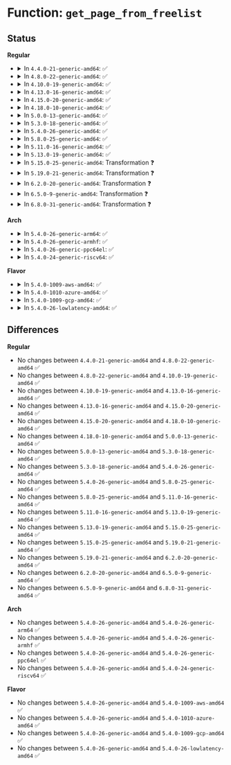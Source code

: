# Function: <code>get_page_from_freelist</code>

## Status
<b>Regular</b>
<ul>
<li>
<details>
<summary>In <code>4.4.0-21-generic-amd64</code>: ✅</summary>

```c
struct page * get_page_from_freelist(gfp_t gfp_mask, unsigned int order, int alloc_flags, const struct alloc_context * ac)
```

```json
{
  "name": "get_page_from_freelist",
  "collision_type": "Unique Static",
  "inline_type": "No",
  "funcs": [
    {
      "addr": 18446744071580507264,
      "name": "get_page_from_freelist",
      "external": false,
      "loc": "mm/page_alloc.c:2480",
      "file": "mm/page_alloc.c",
      "inline": "seen, unknown",
      "caller_inline": [],
      "caller_func": [
        "mm/page_alloc.c:__alloc_pages_nodemask",
        "mm/page_alloc.c:__alloc_pages_nodemask",
        "mm/page_alloc.c:__alloc_pages_nodemask",
        "mm/page_alloc.c:__alloc_pages_nodemask",
        "mm/page_alloc.c:__alloc_pages_nodemask",
        "mm/page_alloc.c:__alloc_pages_nodemask"
      ]
    }
  ],
  "symbols": [
    {
      "addr": 18446744071580507264,
      "name": "get_page_from_freelist",
      "section": ".text",
      "bind": "STB_LOCAL",
      "size": 2636
    }
  ]
}
```
</details>
</li>
<li>
<details>
<summary>In <code>4.8.0-22-generic-amd64</code>: ✅</summary>

```c
struct page * get_page_from_freelist(gfp_t gfp_mask, unsigned int order, int alloc_flags, const struct alloc_context * ac)
```

```json
{
  "name": "get_page_from_freelist",
  "collision_type": "Unique Static",
  "inline_type": "No",
  "funcs": [
    {
      "addr": 18446744071580587664,
      "name": "get_page_from_freelist",
      "external": false,
      "loc": "mm/page_alloc.c:2844",
      "file": "mm/page_alloc.c",
      "inline": "seen, unknown",
      "caller_inline": [],
      "caller_func": [
        "mm/page_alloc.c:__alloc_pages_nodemask",
        "mm/page_alloc.c:__alloc_pages_slowpath",
        "mm/page_alloc.c:__alloc_pages_slowpath",
        "mm/page_alloc.c:__alloc_pages_slowpath",
        "mm/page_alloc.c:__alloc_pages_slowpath",
        "mm/page_alloc.c:__alloc_pages_slowpath",
        "mm/page_alloc.c:__alloc_pages_slowpath"
      ]
    }
  ],
  "symbols": [
    {
      "addr": 18446744071580587664,
      "name": "get_page_from_freelist",
      "section": ".text",
      "bind": "STB_LOCAL",
      "size": 2893
    }
  ]
}
```
</details>
</li>
<li>
<details>
<summary>In <code>4.10.0-19-generic-amd64</code>: ✅</summary>

```c
struct page * get_page_from_freelist(gfp_t gfp_mask, unsigned int order, int alloc_flags, const struct alloc_context * ac)
```

```json
{
  "name": "get_page_from_freelist",
  "collision_type": "Unique Static",
  "inline_type": "No",
  "funcs": [
    {
      "addr": 18446744071580654576,
      "name": "get_page_from_freelist",
      "external": false,
      "loc": "mm/page_alloc.c:2895",
      "file": "mm/page_alloc.c",
      "inline": "seen, unknown",
      "caller_inline": [],
      "caller_func": [
        "mm/page_alloc.c:__alloc_pages_nodemask",
        "mm/page_alloc.c:__alloc_pages_slowpath",
        "mm/page_alloc.c:__alloc_pages_slowpath",
        "mm/page_alloc.c:__alloc_pages_slowpath",
        "mm/page_alloc.c:__alloc_pages_slowpath",
        "mm/page_alloc.c:__alloc_pages_slowpath",
        "mm/page_alloc.c:__alloc_pages_slowpath"
      ]
    }
  ],
  "symbols": [
    {
      "addr": 18446744071580654576,
      "name": "get_page_from_freelist",
      "section": ".text",
      "bind": "STB_LOCAL",
      "size": 2840
    }
  ]
}
```
</details>
</li>
<li>
<details>
<summary>In <code>4.13.0-16-generic-amd64</code>: ✅</summary>

```c
struct page * get_page_from_freelist(gfp_t gfp_mask, unsigned int order, int alloc_flags, const struct alloc_context * ac)
```

```json
{
  "name": "get_page_from_freelist",
  "collision_type": "Unique Static",
  "inline_type": "No",
  "funcs": [
    {
      "addr": 18446744071580687392,
      "name": "get_page_from_freelist",
      "external": false,
      "loc": "mm/page_alloc.c:3078",
      "file": "mm/page_alloc.c",
      "inline": "seen, unknown",
      "caller_inline": [],
      "caller_func": [
        "mm/page_alloc.c:__alloc_pages_nodemask",
        "mm/page_alloc.c:__alloc_pages_slowpath",
        "mm/page_alloc.c:__alloc_pages_slowpath",
        "mm/page_alloc.c:__alloc_pages_slowpath",
        "mm/page_alloc.c:__alloc_pages_slowpath",
        "mm/page_alloc.c:__alloc_pages_slowpath",
        "mm/page_alloc.c:__alloc_pages_slowpath",
        "mm/page_alloc.c:__alloc_pages_slowpath",
        "mm/page_alloc.c:__alloc_pages_slowpath"
      ]
    }
  ],
  "symbols": [
    {
      "addr": 18446744071580687392,
      "name": "get_page_from_freelist",
      "section": ".text",
      "bind": "STB_LOCAL",
      "size": 2833
    }
  ]
}
```
</details>
</li>
<li>
<details>
<summary>In <code>4.15.0-20-generic-amd64</code>: ✅</summary>

```c
struct page * get_page_from_freelist(gfp_t gfp_mask, unsigned int order, int alloc_flags, const struct alloc_context * ac)
```

```json
{
  "name": "get_page_from_freelist",
  "collision_type": "Unique Static",
  "inline_type": "No",
  "funcs": [
    {
      "addr": 18446744071580770640,
      "name": "get_page_from_freelist",
      "external": false,
      "loc": "mm/page_alloc.c:3146",
      "file": "mm/page_alloc.c",
      "inline": "seen, unknown",
      "caller_inline": [],
      "caller_func": [
        "mm/page_alloc.c:__alloc_pages_nodemask",
        "mm/page_alloc.c:__alloc_pages_slowpath",
        "mm/page_alloc.c:__alloc_pages_slowpath",
        "mm/page_alloc.c:__alloc_pages_slowpath",
        "mm/page_alloc.c:__alloc_pages_slowpath",
        "mm/page_alloc.c:__alloc_pages_slowpath",
        "mm/page_alloc.c:__alloc_pages_slowpath",
        "mm/page_alloc.c:__alloc_pages_slowpath",
        "mm/page_alloc.c:__alloc_pages_slowpath"
      ]
    }
  ],
  "symbols": [
    {
      "addr": 18446744071580770640,
      "name": "get_page_from_freelist",
      "section": ".text",
      "bind": "STB_LOCAL",
      "size": 5119
    }
  ]
}
```
</details>
</li>
<li>
<details>
<summary>In <code>4.18.0-10-generic-amd64</code>: ✅</summary>

```c
struct page * get_page_from_freelist(gfp_t gfp_mask, unsigned int order, int alloc_flags, const struct alloc_context * ac)
```

```json
{
  "name": "get_page_from_freelist",
  "collision_type": "Unique Static",
  "inline_type": "No",
  "funcs": [
    {
      "addr": 18446744071580906880,
      "name": "get_page_from_freelist",
      "external": false,
      "loc": "mm/page_alloc.c:3250",
      "file": "mm/page_alloc.c",
      "inline": "seen, unknown",
      "caller_inline": [],
      "caller_func": [
        "mm/page_alloc.c:__alloc_pages_nodemask",
        "mm/page_alloc.c:__alloc_pages_slowpath",
        "mm/page_alloc.c:__alloc_pages_slowpath",
        "mm/page_alloc.c:__alloc_pages_slowpath",
        "mm/page_alloc.c:__alloc_pages_slowpath",
        "mm/page_alloc.c:__alloc_pages_slowpath",
        "mm/page_alloc.c:__alloc_pages_slowpath",
        "mm/page_alloc.c:__alloc_pages_slowpath",
        "mm/page_alloc.c:__alloc_pages_slowpath"
      ]
    }
  ],
  "symbols": [
    {
      "addr": 18446744071580906880,
      "name": "get_page_from_freelist",
      "section": ".text",
      "bind": "STB_LOCAL",
      "size": 4882
    }
  ]
}
```
</details>
</li>
<li>
<details>
<summary>In <code>5.0.0-13-generic-amd64</code>: ✅</summary>

```c
struct page * get_page_from_freelist(gfp_t gfp_mask, unsigned int order, int alloc_flags, const struct alloc_context * ac)
```

```json
{
  "name": "get_page_from_freelist",
  "collision_type": "Unique Static",
  "inline_type": "No",
  "funcs": [
    {
      "addr": 18446744071580981664,
      "name": "get_page_from_freelist",
      "external": false,
      "loc": "mm/page_alloc.c:3397",
      "file": "mm/page_alloc.c",
      "inline": "seen, unknown",
      "caller_inline": [],
      "caller_func": [
        "mm/page_alloc.c:__alloc_pages_nodemask",
        "mm/page_alloc.c:__alloc_pages_slowpath",
        "mm/page_alloc.c:__alloc_pages_slowpath",
        "mm/page_alloc.c:__alloc_pages_slowpath",
        "mm/page_alloc.c:__alloc_pages_slowpath",
        "mm/page_alloc.c:__alloc_pages_slowpath",
        "mm/page_alloc.c:__alloc_pages_slowpath",
        "mm/page_alloc.c:__alloc_pages_slowpath",
        "mm/page_alloc.c:__alloc_pages_slowpath"
      ]
    }
  ],
  "symbols": [
    {
      "addr": 18446744071580981664,
      "name": "get_page_from_freelist",
      "section": ".text",
      "bind": "STB_LOCAL",
      "size": 5179
    }
  ]
}
```
</details>
</li>
<li>
<details>
<summary>In <code>5.3.0-18-generic-amd64</code>: ✅</summary>

```c
struct page * get_page_from_freelist(gfp_t gfp_mask, unsigned int order, int alloc_flags, const struct alloc_context * ac)
```

```json
{
  "name": "get_page_from_freelist",
  "collision_type": "Unique Static",
  "inline_type": "No",
  "funcs": [
    {
      "addr": 18446744071581404320,
      "name": "get_page_from_freelist",
      "external": false,
      "loc": "mm/page_alloc.c:3565",
      "file": "mm/page_alloc.c",
      "inline": "seen, unknown",
      "caller_inline": [],
      "caller_func": [
        "mm/page_alloc.c:__alloc_pages_nodemask",
        "mm/page_alloc.c:__alloc_pages_slowpath",
        "mm/page_alloc.c:__alloc_pages_slowpath",
        "mm/page_alloc.c:__alloc_pages_slowpath",
        "mm/page_alloc.c:__alloc_pages_slowpath",
        "mm/page_alloc.c:__alloc_pages_slowpath",
        "mm/page_alloc.c:__alloc_pages_slowpath",
        "mm/page_alloc.c:__alloc_pages_slowpath",
        "mm/page_alloc.c:__alloc_pages_slowpath",
        "mm/page_alloc.c:__alloc_pages_direct_compact"
      ]
    }
  ],
  "symbols": [
    {
      "addr": 18446744071581404320,
      "name": "get_page_from_freelist",
      "section": ".text",
      "bind": "STB_LOCAL",
      "size": 910
    }
  ]
}
```
</details>
</li>
<li>
<details>
<summary>In <code>5.4.0-26-generic-amd64</code>: ✅</summary>

```c
struct page * get_page_from_freelist(gfp_t gfp_mask, unsigned int order, int alloc_flags, const struct alloc_context * ac)
```

```json
{
  "name": "get_page_from_freelist",
  "collision_type": "Unique Static",
  "inline_type": "No",
  "funcs": [
    {
      "addr": 18446744071581465312,
      "name": "get_page_from_freelist",
      "external": false,
      "loc": "mm/page_alloc.c:3556",
      "file": "mm/page_alloc.c",
      "inline": "seen, unknown",
      "caller_inline": [],
      "caller_func": [
        "mm/page_alloc.c:__alloc_pages_nodemask",
        "mm/page_alloc.c:__alloc_pages_slowpath",
        "mm/page_alloc.c:__alloc_pages_slowpath",
        "mm/page_alloc.c:__alloc_pages_slowpath",
        "mm/page_alloc.c:__alloc_pages_slowpath",
        "mm/page_alloc.c:__alloc_pages_slowpath",
        "mm/page_alloc.c:__alloc_pages_slowpath",
        "mm/page_alloc.c:__alloc_pages_slowpath",
        "mm/page_alloc.c:__alloc_pages_slowpath",
        "mm/page_alloc.c:__alloc_pages_direct_compact"
      ]
    }
  ],
  "symbols": [
    {
      "addr": 18446744071581465312,
      "name": "get_page_from_freelist",
      "section": ".text",
      "bind": "STB_LOCAL",
      "size": 908
    }
  ]
}
```
</details>
</li>
<li>
<details>
<summary>In <code>5.8.0-25-generic-amd64</code>: ✅</summary>

```c
struct page * get_page_from_freelist(gfp_t gfp_mask, unsigned int order, int alloc_flags, const struct alloc_context * ac)
```

```json
{
  "name": "get_page_from_freelist",
  "collision_type": "Unique Static",
  "inline_type": "No",
  "funcs": [
    {
      "addr": 18446744071581671824,
      "name": "get_page_from_freelist",
      "external": false,
      "loc": "mm/page_alloc.c:3671",
      "file": "mm/page_alloc.c",
      "inline": "seen, unknown",
      "caller_inline": [],
      "caller_func": [
        "mm/page_alloc.c:__alloc_pages_nodemask",
        "mm/page_alloc.c:__alloc_pages_direct_compact"
      ]
    }
  ],
  "symbols": [
    {
      "addr": 18446744071581671824,
      "name": "get_page_from_freelist",
      "section": ".text",
      "bind": "STB_LOCAL",
      "size": 694
    }
  ]
}
```
</details>
</li>
<li>
<details>
<summary>In <code>5.11.0-16-generic-amd64</code>: ✅</summary>

```c
struct page * get_page_from_freelist(gfp_t gfp_mask, unsigned int order, int alloc_flags, const struct alloc_context * ac)
```

```json
{
  "name": "get_page_from_freelist",
  "collision_type": "Unique Static",
  "inline_type": "No",
  "funcs": [
    {
      "addr": 18446744071581719392,
      "name": "get_page_from_freelist",
      "external": false,
      "loc": "mm/page_alloc.c:3821",
      "file": "mm/page_alloc.c",
      "inline": "seen, unknown",
      "caller_inline": [],
      "caller_func": [
        "mm/page_alloc.c:__alloc_pages_nodemask",
        "mm/page_alloc.c:__alloc_pages_direct_compact"
      ]
    }
  ],
  "symbols": [
    {
      "addr": 18446744071581719392,
      "name": "get_page_from_freelist",
      "section": ".text",
      "bind": "STB_LOCAL",
      "size": 969
    }
  ]
}
```
</details>
</li>
<li>
<details>
<summary>In <code>5.13.0-19-generic-amd64</code>: ✅</summary>

```c
struct page * get_page_from_freelist(gfp_t gfp_mask, unsigned int order, int alloc_flags, const struct alloc_context * ac)
```

```json
{
  "name": "get_page_from_freelist",
  "collision_type": "Unique Static",
  "inline_type": "No",
  "funcs": [
    {
      "addr": 18446744071581740448,
      "name": "get_page_from_freelist",
      "external": false,
      "loc": "mm/page_alloc.c:3868",
      "file": "mm/page_alloc.c",
      "inline": "seen, unknown",
      "caller_inline": [],
      "caller_func": [
        "mm/page_alloc.c:__alloc_pages",
        "mm/page_alloc.c:__alloc_pages_direct_compact"
      ]
    }
  ],
  "symbols": [
    {
      "addr": 18446744071581740448,
      "name": "get_page_from_freelist",
      "section": ".text",
      "bind": "STB_LOCAL",
      "size": 1201
    }
  ]
}
```
</details>
</li>
<li>
<details>
<summary>In <code>5.15.0-25-generic-amd64</code>: Transformation ❓</summary>

```c
struct page * get_page_from_freelist(gfp_t gfp_mask, unsigned int order, int alloc_flags, const struct alloc_context * ac)
```

```json
{
  "name": "get_page_from_freelist",
  "collision_type": "Unique Static",
  "inline_type": "No",
  "funcs": [
    {
      "addr": 0,
      "name": "get_page_from_freelist",
      "external": false,
      "loc": "mm/page_alloc.c:4039",
      "file": "mm/page_alloc.c",
      "inline": "seen, unknown",
      "caller_inline": [],
      "caller_func": [
        "mm/page_alloc.c:__alloc_pages",
        "mm/page_alloc.c:__alloc_pages_direct_compact"
      ]
    }
  ],
  "symbols": [
    {
      "addr": 18446744071582018160,
      "name": "get_page_from_freelist",
      "section": ".text",
      "bind": "STB_LOCAL",
      "size": 1297
    },
    {
      "addr": 18446744071592204523,
      "name": "get_page_from_freelist.cold",
      "section": ".text",
      "bind": "STB_LOCAL",
      "size": 139
    }
  ]
}
```
</details>
</li>
<li>
<details>
<summary>In <code>5.19.0-21-generic-amd64</code>: Transformation ❓</summary>

```c
struct page * get_page_from_freelist(gfp_t gfp_mask, unsigned int order, int alloc_flags, const struct alloc_context * ac)
```

```json
{
  "name": "get_page_from_freelist",
  "collision_type": "Unique Static",
  "inline_type": "No",
  "funcs": [
    {
      "addr": 0,
      "name": "get_page_from_freelist",
      "external": false,
      "loc": "mm/page_alloc.c:4081",
      "file": "mm/page_alloc.c",
      "inline": "seen, unknown",
      "caller_inline": [],
      "caller_func": [
        "mm/page_alloc.c:__alloc_pages",
        "mm/page_alloc.c:__alloc_pages_direct_compact",
        "mm/page_alloc.c:__alloc_pages_may_oom",
        "mm/page_alloc.c:__alloc_pages_may_oom",
        "mm/page_alloc.c:__alloc_pages_may_oom"
      ]
    }
  ],
  "symbols": [
    {
      "addr": 18446744071582444576,
      "name": "get_page_from_freelist",
      "section": ".text",
      "bind": "STB_LOCAL",
      "size": 1139
    },
    {
      "addr": 18446744071593981965,
      "name": "get_page_from_freelist.cold",
      "section": ".text",
      "bind": "STB_LOCAL",
      "size": 20
    }
  ]
}
```
</details>
</li>
<li>
<details>
<summary>In <code>6.2.0-20-generic-amd64</code>: Transformation ❓</summary>

```c
struct page * get_page_from_freelist(gfp_t gfp_mask, unsigned int order, int alloc_flags, const struct alloc_context * ac)
```

```json
{
  "name": "get_page_from_freelist",
  "collision_type": "Unique Static",
  "inline_type": "No",
  "funcs": [
    {
      "addr": 0,
      "name": "get_page_from_freelist",
      "external": false,
      "loc": "mm/page_alloc.c:4166",
      "file": "mm/page_alloc.c",
      "inline": "seen, unknown",
      "caller_inline": [],
      "caller_func": [
        "mm/page_alloc.c:__alloc_pages",
        "mm/page_alloc.c:__alloc_pages_direct_compact",
        "mm/page_alloc.c:__alloc_pages_may_oom",
        "mm/page_alloc.c:__alloc_pages_may_oom",
        "mm/page_alloc.c:__alloc_pages_may_oom"
      ]
    }
  ],
  "symbols": [
    {
      "addr": 18446744071582953808,
      "name": "get_page_from_freelist",
      "section": ".text",
      "bind": "STB_LOCAL",
      "size": 1194
    },
    {
      "addr": 18446744071596037559,
      "name": "get_page_from_freelist.cold",
      "section": ".text",
      "bind": "STB_LOCAL",
      "size": 20
    }
  ]
}
```
</details>
</li>
<li>
<details>
<summary>In <code>6.5.0-9-generic-amd64</code>: Transformation ❓</summary>

```c
struct page * get_page_from_freelist(gfp_t gfp_mask, unsigned int order, int alloc_flags, const struct alloc_context * ac)
```

```json
{
  "name": "get_page_from_freelist",
  "collision_type": "Unique Static",
  "inline_type": "No",
  "funcs": [
    {
      "addr": 0,
      "name": "get_page_from_freelist",
      "external": false,
      "loc": "mm/page_alloc.c:3099",
      "file": "mm/page_alloc.c",
      "inline": "seen, unknown",
      "caller_inline": [],
      "caller_func": [
        "mm/page_alloc.c:__alloc_pages",
        "mm/page_alloc.c:__alloc_pages_direct_compact",
        "mm/page_alloc.c:__alloc_pages_may_oom",
        "mm/page_alloc.c:__alloc_pages_may_oom",
        "mm/page_alloc.c:__alloc_pages_may_oom"
      ]
    }
  ],
  "symbols": [
    {
      "addr": 18446744071583170752,
      "name": "get_page_from_freelist",
      "section": ".text",
      "bind": "STB_LOCAL",
      "size": 1376
    },
    {
      "addr": 18446744071596559791,
      "name": "get_page_from_freelist.cold",
      "section": ".text",
      "bind": "STB_LOCAL",
      "size": 21
    }
  ]
}
```
</details>
</li>
<li>
<details>
<summary>In <code>6.8.0-31-generic-amd64</code>: Transformation ❓</summary>

```c
struct page * get_page_from_freelist(gfp_t gfp_mask, unsigned int order, int alloc_flags, const struct alloc_context * ac)
```

```json
{
  "name": "get_page_from_freelist",
  "collision_type": "Unique Static",
  "inline_type": "No",
  "funcs": [
    {
      "addr": 0,
      "name": "get_page_from_freelist",
      "external": false,
      "loc": "mm/page_alloc.c:3170",
      "file": "mm/page_alloc.c",
      "inline": "seen, unknown",
      "caller_inline": [],
      "caller_func": [
        "mm/page_alloc.c:__alloc_pages",
        "mm/page_alloc.c:__alloc_pages_direct_compact",
        "mm/page_alloc.c:__alloc_pages_may_oom",
        "mm/page_alloc.c:__alloc_pages_may_oom",
        "mm/page_alloc.c:__alloc_pages_may_oom"
      ]
    }
  ],
  "symbols": [
    {
      "addr": 18446744071583354128,
      "name": "get_page_from_freelist",
      "section": ".text",
      "bind": "STB_LOCAL",
      "size": 1744
    },
    {
      "addr": 18446744071597464190,
      "name": "get_page_from_freelist.cold",
      "section": ".text",
      "bind": "STB_LOCAL",
      "size": 21
    }
  ]
}
```
</details>
</li>
</ul>
<b>Arch</b>
<ul>
<li>
<details>
<summary>In <code>5.4.0-26-generic-arm64</code>: ✅</summary>

```c
struct page * get_page_from_freelist(gfp_t gfp_mask, unsigned int order, int alloc_flags, const struct alloc_context * ac)
```

```json
{
  "name": "get_page_from_freelist",
  "collision_type": "Unique Static",
  "inline_type": "No",
  "funcs": [
    {
      "addr": 18446603336492873832,
      "name": "get_page_from_freelist",
      "external": false,
      "loc": "mm/page_alloc.c:3556",
      "file": "mm/page_alloc.c",
      "inline": "seen, unknown",
      "caller_inline": [],
      "caller_func": [
        "mm/page_alloc.c:__alloc_pages_nodemask",
        "mm/page_alloc.c:__alloc_pages_slowpath",
        "mm/page_alloc.c:__alloc_pages_slowpath",
        "mm/page_alloc.c:__alloc_pages_slowpath",
        "mm/page_alloc.c:__alloc_pages_slowpath",
        "mm/page_alloc.c:__alloc_pages_slowpath",
        "mm/page_alloc.c:__alloc_pages_slowpath",
        "mm/page_alloc.c:__alloc_pages_slowpath",
        "mm/page_alloc.c:__alloc_pages_slowpath",
        "mm/page_alloc.c:__alloc_pages_direct_compact"
      ]
    }
  ],
  "symbols": [
    {
      "addr": 18446603336492873832,
      "name": "get_page_from_freelist",
      "section": ".text",
      "bind": "STB_LOCAL",
      "size": 1000
    }
  ]
}
```
</details>
</li>
<li>
<details>
<summary>In <code>5.4.0-26-generic-armhf</code>: ✅</summary>

```c
struct page * get_page_from_freelist(gfp_t gfp_mask, unsigned int order, int alloc_flags, const struct alloc_context * ac)
```

```json
{
  "name": "get_page_from_freelist",
  "collision_type": "Unique Static",
  "inline_type": "No",
  "funcs": [
    {
      "addr": 3226672348,
      "name": "get_page_from_freelist",
      "external": false,
      "loc": "mm/page_alloc.c:3556",
      "file": "mm/page_alloc.c",
      "inline": "seen, unknown",
      "caller_inline": [],
      "caller_func": [
        "mm/page_alloc.c:__alloc_pages_nodemask",
        "mm/page_alloc.c:__alloc_pages_slowpath",
        "mm/page_alloc.c:__alloc_pages_slowpath",
        "mm/page_alloc.c:__alloc_pages_slowpath",
        "mm/page_alloc.c:__alloc_pages_slowpath",
        "mm/page_alloc.c:__alloc_pages_slowpath",
        "mm/page_alloc.c:__alloc_pages_slowpath",
        "mm/page_alloc.c:__alloc_pages_slowpath",
        "mm/page_alloc.c:__alloc_pages_slowpath",
        "mm/page_alloc.c:__alloc_pages_direct_compact"
      ]
    }
  ],
  "symbols": [
    {
      "addr": 3226672348,
      "name": "get_page_from_freelist",
      "section": ".text",
      "bind": "STB_LOCAL",
      "size": 712
    }
  ]
}
```
</details>
</li>
<li>
<details>
<summary>In <code>5.4.0-26-generic-ppc64el</code>: ✅</summary>

```c
struct page * get_page_from_freelist(gfp_t gfp_mask, unsigned int order, int alloc_flags, const struct alloc_context * ac)
```

```json
{
  "name": "get_page_from_freelist",
  "collision_type": "Unique Static",
  "inline_type": "No",
  "funcs": [
    {
      "addr": 13835058055286267168,
      "name": "get_page_from_freelist",
      "external": false,
      "loc": "mm/page_alloc.c:3556",
      "file": "mm/page_alloc.c",
      "inline": "seen, unknown",
      "caller_inline": [],
      "caller_func": [
        "mm/page_alloc.c:__alloc_pages_nodemask",
        "mm/page_alloc.c:__alloc_pages_slowpath",
        "mm/page_alloc.c:__alloc_pages_slowpath",
        "mm/page_alloc.c:__alloc_pages_slowpath",
        "mm/page_alloc.c:__alloc_pages_slowpath",
        "mm/page_alloc.c:__alloc_pages_slowpath",
        "mm/page_alloc.c:__alloc_pages_slowpath",
        "mm/page_alloc.c:__alloc_pages_slowpath",
        "mm/page_alloc.c:__alloc_pages_slowpath",
        "mm/page_alloc.c:__alloc_pages_slowpath",
        "mm/page_alloc.c:__alloc_pages_direct_compact"
      ]
    }
  ],
  "symbols": [
    {
      "addr": 13835058055286267168,
      "name": "get_page_from_freelist",
      "section": ".text",
      "bind": "STB_LOCAL",
      "size": 1092
    }
  ]
}
```
</details>
</li>
<li>
<details>
<summary>In <code>5.4.0-24-generic-riscv64</code>: ✅</summary>

```c
struct page * get_page_from_freelist(gfp_t gfp_mask, unsigned int order, int alloc_flags, const struct alloc_context * ac)
```

```json
{
  "name": "get_page_from_freelist",
  "collision_type": "Unique Static",
  "inline_type": "No",
  "funcs": [
    {
      "addr": 18446743936272816064,
      "name": "get_page_from_freelist",
      "external": false,
      "loc": "mm/page_alloc.c:3556",
      "file": "mm/page_alloc.c",
      "inline": "seen, unknown",
      "caller_inline": [],
      "caller_func": [
        "mm/page_alloc.c:__alloc_pages_nodemask",
        "mm/page_alloc.c:__alloc_pages_slowpath",
        "mm/page_alloc.c:__alloc_pages_slowpath",
        "mm/page_alloc.c:__alloc_pages_slowpath",
        "mm/page_alloc.c:__alloc_pages_slowpath",
        "mm/page_alloc.c:__alloc_pages_slowpath",
        "mm/page_alloc.c:__alloc_pages_slowpath",
        "mm/page_alloc.c:__alloc_pages_slowpath",
        "mm/page_alloc.c:__alloc_pages_slowpath",
        "mm/page_alloc.c:__alloc_pages_slowpath",
        "mm/page_alloc.c:__alloc_pages_direct_compact"
      ]
    }
  ],
  "symbols": [
    {
      "addr": 18446743936272816064,
      "name": "get_page_from_freelist",
      "section": ".text",
      "bind": "STB_LOCAL",
      "size": 544
    }
  ]
}
```
</details>
</li>
</ul>
<b>Flavor</b>
<ul>
<li>
<details>
<summary>In <code>5.4.0-1009-aws-amd64</code>: ✅</summary>

```c
struct page * get_page_from_freelist(gfp_t gfp_mask, unsigned int order, int alloc_flags, const struct alloc_context * ac)
```

```json
{
  "name": "get_page_from_freelist",
  "collision_type": "Unique Static",
  "inline_type": "No",
  "funcs": [
    {
      "addr": 18446744071581434160,
      "name": "get_page_from_freelist",
      "external": false,
      "loc": "mm/page_alloc.c:3556",
      "file": "mm/page_alloc.c",
      "inline": "seen, unknown",
      "caller_inline": [],
      "caller_func": [
        "mm/page_alloc.c:__alloc_pages_nodemask",
        "mm/page_alloc.c:__alloc_pages_slowpath",
        "mm/page_alloc.c:__alloc_pages_slowpath",
        "mm/page_alloc.c:__alloc_pages_slowpath",
        "mm/page_alloc.c:__alloc_pages_slowpath",
        "mm/page_alloc.c:__alloc_pages_slowpath",
        "mm/page_alloc.c:__alloc_pages_slowpath",
        "mm/page_alloc.c:__alloc_pages_slowpath",
        "mm/page_alloc.c:__alloc_pages_slowpath",
        "mm/page_alloc.c:__alloc_pages_direct_compact"
      ]
    }
  ],
  "symbols": [
    {
      "addr": 18446744071581434160,
      "name": "get_page_from_freelist",
      "section": ".text",
      "bind": "STB_LOCAL",
      "size": 908
    }
  ]
}
```
</details>
</li>
<li>
<details>
<summary>In <code>5.4.0-1010-azure-amd64</code>: ✅</summary>

```c
struct page * get_page_from_freelist(gfp_t gfp_mask, unsigned int order, int alloc_flags, const struct alloc_context * ac)
```

```json
{
  "name": "get_page_from_freelist",
  "collision_type": "Unique Static",
  "inline_type": "No",
  "funcs": [
    {
      "addr": 18446744071581376544,
      "name": "get_page_from_freelist",
      "external": false,
      "loc": "mm/page_alloc.c:3556",
      "file": "mm/page_alloc.c",
      "inline": "seen, unknown",
      "caller_inline": [],
      "caller_func": [
        "mm/page_alloc.c:__alloc_pages_nodemask",
        "mm/page_alloc.c:__alloc_pages_slowpath",
        "mm/page_alloc.c:__alloc_pages_slowpath",
        "mm/page_alloc.c:__alloc_pages_slowpath",
        "mm/page_alloc.c:__alloc_pages_slowpath",
        "mm/page_alloc.c:__alloc_pages_slowpath",
        "mm/page_alloc.c:__alloc_pages_slowpath",
        "mm/page_alloc.c:__alloc_pages_slowpath",
        "mm/page_alloc.c:__alloc_pages_slowpath",
        "mm/page_alloc.c:__alloc_pages_direct_compact"
      ]
    }
  ],
  "symbols": [
    {
      "addr": 18446744071581376544,
      "name": "get_page_from_freelist",
      "section": ".text",
      "bind": "STB_LOCAL",
      "size": 908
    }
  ]
}
```
</details>
</li>
<li>
<details>
<summary>In <code>5.4.0-1009-gcp-amd64</code>: ✅</summary>

```c
struct page * get_page_from_freelist(gfp_t gfp_mask, unsigned int order, int alloc_flags, const struct alloc_context * ac)
```

```json
{
  "name": "get_page_from_freelist",
  "collision_type": "Unique Static",
  "inline_type": "No",
  "funcs": [
    {
      "addr": 18446744071581425360,
      "name": "get_page_from_freelist",
      "external": false,
      "loc": "mm/page_alloc.c:3556",
      "file": "mm/page_alloc.c",
      "inline": "seen, unknown",
      "caller_inline": [],
      "caller_func": [
        "mm/page_alloc.c:__alloc_pages_nodemask",
        "mm/page_alloc.c:__alloc_pages_slowpath",
        "mm/page_alloc.c:__alloc_pages_slowpath",
        "mm/page_alloc.c:__alloc_pages_slowpath",
        "mm/page_alloc.c:__alloc_pages_slowpath",
        "mm/page_alloc.c:__alloc_pages_slowpath",
        "mm/page_alloc.c:__alloc_pages_slowpath",
        "mm/page_alloc.c:__alloc_pages_slowpath",
        "mm/page_alloc.c:__alloc_pages_slowpath",
        "mm/page_alloc.c:__alloc_pages_direct_compact"
      ]
    }
  ],
  "symbols": [
    {
      "addr": 18446744071581425360,
      "name": "get_page_from_freelist",
      "section": ".text",
      "bind": "STB_LOCAL",
      "size": 908
    }
  ]
}
```
</details>
</li>
<li>
<details>
<summary>In <code>5.4.0-26-lowlatency-amd64</code>: ✅</summary>

```c
struct page * get_page_from_freelist(gfp_t gfp_mask, unsigned int order, int alloc_flags, const struct alloc_context * ac)
```

```json
{
  "name": "get_page_from_freelist",
  "collision_type": "Unique Static",
  "inline_type": "No",
  "funcs": [
    {
      "addr": 18446744071581489840,
      "name": "get_page_from_freelist",
      "external": false,
      "loc": "mm/page_alloc.c:3556",
      "file": "mm/page_alloc.c",
      "inline": "seen, unknown",
      "caller_inline": [],
      "caller_func": [
        "mm/page_alloc.c:__alloc_pages_nodemask",
        "mm/page_alloc.c:__alloc_pages_slowpath",
        "mm/page_alloc.c:__alloc_pages_slowpath",
        "mm/page_alloc.c:__alloc_pages_slowpath",
        "mm/page_alloc.c:__alloc_pages_slowpath",
        "mm/page_alloc.c:__alloc_pages_slowpath",
        "mm/page_alloc.c:__alloc_pages_slowpath",
        "mm/page_alloc.c:__alloc_pages_slowpath",
        "mm/page_alloc.c:__alloc_pages_slowpath",
        "mm/page_alloc.c:__alloc_pages_direct_compact"
      ]
    }
  ],
  "symbols": [
    {
      "addr": 18446744071581489840,
      "name": "get_page_from_freelist",
      "section": ".text",
      "bind": "STB_LOCAL",
      "size": 908
    }
  ]
}
```
</details>
</li>
</ul>

## Differences
<b>Regular</b>
<ul>
<li>
No changes between <code>4.4.0-21-generic-amd64</code> and <code>4.8.0-22-generic-amd64</code> ✅
</li>
<li>
No changes between <code>4.8.0-22-generic-amd64</code> and <code>4.10.0-19-generic-amd64</code> ✅
</li>
<li>
No changes between <code>4.10.0-19-generic-amd64</code> and <code>4.13.0-16-generic-amd64</code> ✅
</li>
<li>
No changes between <code>4.13.0-16-generic-amd64</code> and <code>4.15.0-20-generic-amd64</code> ✅
</li>
<li>
No changes between <code>4.15.0-20-generic-amd64</code> and <code>4.18.0-10-generic-amd64</code> ✅
</li>
<li>
No changes between <code>4.18.0-10-generic-amd64</code> and <code>5.0.0-13-generic-amd64</code> ✅
</li>
<li>
No changes between <code>5.0.0-13-generic-amd64</code> and <code>5.3.0-18-generic-amd64</code> ✅
</li>
<li>
No changes between <code>5.3.0-18-generic-amd64</code> and <code>5.4.0-26-generic-amd64</code> ✅
</li>
<li>
No changes between <code>5.4.0-26-generic-amd64</code> and <code>5.8.0-25-generic-amd64</code> ✅
</li>
<li>
No changes between <code>5.8.0-25-generic-amd64</code> and <code>5.11.0-16-generic-amd64</code> ✅
</li>
<li>
No changes between <code>5.11.0-16-generic-amd64</code> and <code>5.13.0-19-generic-amd64</code> ✅
</li>
<li>
No changes between <code>5.13.0-19-generic-amd64</code> and <code>5.15.0-25-generic-amd64</code> ✅
</li>
<li>
No changes between <code>5.15.0-25-generic-amd64</code> and <code>5.19.0-21-generic-amd64</code> ✅
</li>
<li>
No changes between <code>5.19.0-21-generic-amd64</code> and <code>6.2.0-20-generic-amd64</code> ✅
</li>
<li>
No changes between <code>6.2.0-20-generic-amd64</code> and <code>6.5.0-9-generic-amd64</code> ✅
</li>
<li>
No changes between <code>6.5.0-9-generic-amd64</code> and <code>6.8.0-31-generic-amd64</code> ✅
</li>
</ul>
<b>Arch</b>
<ul>
<li>
No changes between <code>5.4.0-26-generic-amd64</code> and <code>5.4.0-26-generic-arm64</code> ✅
</li>
<li>
No changes between <code>5.4.0-26-generic-amd64</code> and <code>5.4.0-26-generic-armhf</code> ✅
</li>
<li>
No changes between <code>5.4.0-26-generic-amd64</code> and <code>5.4.0-26-generic-ppc64el</code> ✅
</li>
<li>
No changes between <code>5.4.0-26-generic-amd64</code> and <code>5.4.0-24-generic-riscv64</code> ✅
</li>
</ul>
<b>Flavor</b>
<ul>
<li>
No changes between <code>5.4.0-26-generic-amd64</code> and <code>5.4.0-1009-aws-amd64</code> ✅
</li>
<li>
No changes between <code>5.4.0-26-generic-amd64</code> and <code>5.4.0-1010-azure-amd64</code> ✅
</li>
<li>
No changes between <code>5.4.0-26-generic-amd64</code> and <code>5.4.0-1009-gcp-amd64</code> ✅
</li>
<li>
No changes between <code>5.4.0-26-generic-amd64</code> and <code>5.4.0-26-lowlatency-amd64</code> ✅
</li>
</ul>
